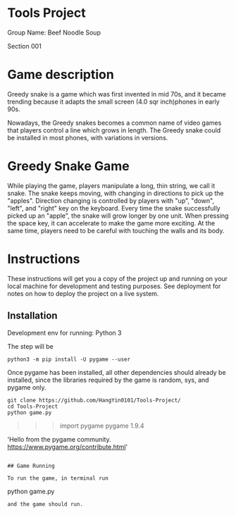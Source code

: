 # Tools Project

Group Name: Beef Noodle Soup

Section 001

# Game description

Greedy snake is a game which was first invented in mid 70s, and it became trending because it adapts the small screen (4.0 sqr inch)phones in early 90s.

Nowadays, the Greedy snakes becomes a common name of video games that players control a line which grows in length. The Greedy snake could be installed in most phones, with variations in versions.


# Greedy Snake Game

While playing the game, players manipulate a long, thin string, we call it snake. The snake keeps moving, with changing in directions to pick up the "apples". Direction changing is controlled by players with "up", "down", "left", and "right" key on the keyboard. Every time the snake successfully picked up an "apple", the snake will grow longer by one unit. When pressing the space key, it can accelerate to make the game more exciting. At the same time, players need to be careful with touching the walls and its body.


# Instructions

These instructions will get you a copy of the project up and running on your local machine for development and testing purposes. See deployment for notes on how to deploy the project on a live system.

## Installation

Development env for running: Python 3

The step will be

```
python3 -m pip install -U pygame --user
```

Once pygame has been installed, all other dependencies should already be installed, since the libraries required by the game is random, sys, and pygame only.



```
git clone https://github.com/HangYin0101/Tools-Project/
cd Tools-Project
python game.py
```
>>>import pygame
pygame 1.9.4

'Hello from the pygame community. https://www.pygame.org/contribute.html'
```

## Game Running

To run the game, in terminal run 

```
python game.py
```
and the game should run.
